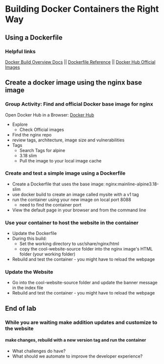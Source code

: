 # Building Docker Containers the Right Way

## Using a Dockerfile

### Helpful links

[Docker Build Overview Docs](https://docs.docker.com/build/) || [Dockerfile Reference](https://docs.docker.com/engine/reference/builder/) || [Docker Hub Official Images](https://hub.docker.com/search?q=&image_filter=official)

## Create a docker image using the nginx base image

### Group Activity: Find and official Docker base image for nginx

Open Docker Hub in a Browser: [Docker Hub](https://hub.docker.com/)

- Explore
  - Check Official images
- Find the nginx repo
- review tags, architecture, image size and vulnerabilities
- Tags
  - Search Tags for alpine
  - 3.18 slim
  - Pull the image to your local image cache

### Create and test a simple image using a Dockerfile

- Create a Dockerfile that uses the base image: nginx:mainline-alpine3.18-slim 
- use docker build to create an image called mysite with a v1 tag
- run the container using your new image on local port 8088
  - need to find the container port
- View the default page in your browser and from the command line

### Use your container to host the website in the container

- Update the Dockerfile
- During this build: 
  - Set the working directory to usr/share/nginx/html
  - copy the cool-website-source folder into the nginx image's HTML folder (your working folder)
- Rebuild and test the container - you might have to reload the webpage

### Update the Website

- Go into the cool-website-source folder and update the banner message in the index file
- Rebuild and test the container - you might have to reload the webpage

## End of lab

### While you are waiting make addition updates and customize to the website

#### make changes, rebuild with a new version tag and run the container

- What challenges do have?
- What should we automate to improve the developer experience?
